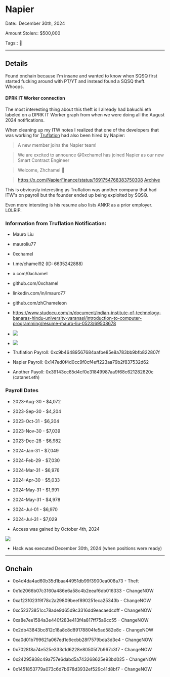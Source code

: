 # Napier

Date:: December 30th, 2024

Amount Stolen:: $500,000

Tags:: 🔑


---



## Details

Found onchain because I'm insane and wanted to know when SQSQ first started fucking around with PT/YT and instead found a SQSQ theft. Whoops.



#### DPRK IT Worker connection

The most interesting thing about this theft is I already had bakuchi.eth labeled on a DPRK IT Worker graph from when we were doing all the August 2024 notifications.

When cleaning up my ITW notes I realized that one of the developers that was working for [Truflation](./truflation.md) had also been hired by Napier:

> A new member joins the Napier team!

> We are excited to announce @0xchamel has joined Napier as our new Smart Contract Engineer

> Welcome, Zhchamel 💜

> https://x.com/NapierFinance/status/1691754768383750308 [Archive](https://archive.ph/H24TI)

This is obviously interesting as Truflation was another company that had ITW's on payroll but the founder ended up being exploited by SQSQ.

Even more intersting is his resume also lists ANKR as a prior employer. LOLRIP.



### Information from Truflation Notification:

- Mauro Liu

- mauroliu77

- 0xchamel

- t.me/chamel92 (ID: 6635242888)

- x.com/0xchamel

- github.com/0xchamel

- linkedin.com/in/lmauro77

- github.com/zhChameleon

- https://www.studocu.com/in/document/indian-institute-of-technology-banaras-hindu-university-varanasi/introduction-to-computer-programming/resume-mauro-liu-0523/69508678

- ![](../images/mauroliu77-chamel92-01.png)

- ![](../images/mauroliu77-chamel92-02.png)

- Truflation Payroll: 0xc9b46489567684aafbe85e8a783bb9bfb822807f

- Napier Payroll: 0x147ed0f4d0cc9f0cf4eff223aa79b2f837532d62

- Another Payoll: 0x39143cc85d4cf0e31849987aa9f68c621282820c (catanet.eth)



### Payroll Dates

- 2023-Aug-30 - $4,072
- 2023-Sep-30 - $4,204
- 2023-Oct-31 - $6,204
- 2023-Nov-30 - $7,039
- 2023-Dec-28 - $6,982
- 2024-Jan-31 - $7,049
- 2024-Feb-29 - $7,030
- 2024-Mar-31 - $6,976
- 2024-Apr-30 - $5,033
- 2024-May-31 - $1,991
- 2024-May-31 - $4,978
- 2024-Jul-01 - $6,970
- 2024-Jul-31 - $7,029

- Access was gained by October 4th, 2024

![](../images/napier-hacker.png)



- Hack was executed December 30th, 2024 (when positions were ready)



---

## Onchain

- 0x4d4da4ad60b35d1baa44951db99f3900ea008a73 - Theft

- 0x1d2066b07c3160a486e6a58c4b2eeaf6db016333 - ChangeNOW

- 0xaf23f023f9f78c2a29809beef890251eca25343b - ChangeNOW

- 0xc52373851cc78ade9d65d9c3316dd9eacaedcdff - ChangeNOW

- 0xa8e7ee1584a3e440f283e413f4a817ff75a9cc55 - ChangeNOW

- 0x2db43843bc812c18a8c8d89178804fe5ad582e8c - ChangeNOW

- 0xa0d01b799621a067ed1c6ecbb28f7579bda3d3e4 - ChangeNOW

- 0x7028f8a74e525e333c1d6228e80505f7b967c3f7 - ChangeNOW

- 0x24295938c49a757e6dabd5a743268625e93bd025 - ChangeNOW

- 0x1451853779a073c6d7b678d3932ef529c41d8bf7 - ChangeNOW




